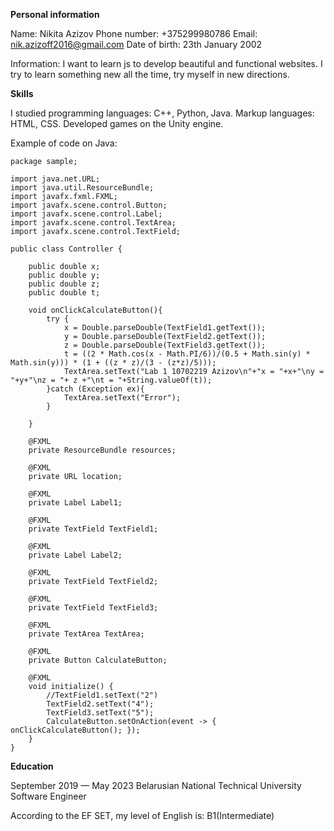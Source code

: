 **Personal information**

Name: Nikita Azizov
Phone number: +375299980786
Email: nik.azizoff2016@gmail.com
Date of birth: 23th January 2002

Information:
I want to learn js to develop beautiful and functional websites. 
I try to learn something new all the time, try myself in new directions.


**Skills**

I studied programming languages: C++, Python, Java. 
Markup languages: HTML, CSS. 
Developed games on the Unity engine.

Example of code on Java:
```
package sample;

import java.net.URL;
import java.util.ResourceBundle;
import javafx.fxml.FXML;
import javafx.scene.control.Button;
import javafx.scene.control.Label;
import javafx.scene.control.TextArea;
import javafx.scene.control.TextField;

public class Controller {

    public double x;
    public double y;
    public double z;
    public double t;

    void onClickCalculateButton(){
        try {
            x = Double.parseDouble(TextField1.getText());
            y = Double.parseDouble(TextField2.getText());
            z = Double.parseDouble(TextField3.getText());
            t = ((2 * Math.cos(x - Math.PI/6))/(0.5 + Math.sin(y) * Math.sin(y))) * (1 + ((z * z)/(3 - (z*z)/5)));
            TextArea.setText("Lab 1 10702219 Azizov\n"+"x = "+x+"\ny = "+y+"\nz = "+ z +"\nt = "+String.valueOf(t));
        }catch (Exception ex){
            TextArea.setText("Error");
        }

    }

    @FXML
    private ResourceBundle resources;

    @FXML
    private URL location;

    @FXML
    private Label Label1;

    @FXML
    private TextField TextField1;

    @FXML
    private Label Label2;

    @FXML
    private TextField TextField2;

    @FXML
    private TextField TextField3;

    @FXML
    private TextArea TextArea;

    @FXML
    private Button CalculateButton;

    @FXML
    void initialize() {
        //TextField1.setText("2")
        TextField2.setText("4");
        TextField3.setText("5");
        CalculateButton.setOnAction(event -> { onClickCalculateButton(); });
    }
}
```


**Education**

September 2019 — May 2023
Belarusian National Technical University
Software Engineer

According to the EF SET, my level of English is: B1(Intermediate)



